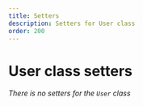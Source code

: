 ```yaml
---
title: Setters
description: Setters for User class
order: 200
---
```


# User class setters

_There is no setters for the `User` class_
